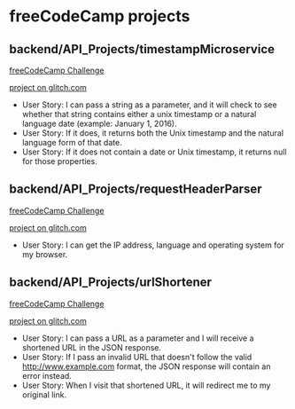 # freeCodeCamp projects

## backend/API_Projects/timestampMicroservice
[freeCodeCamp Challenge](https://www.freecodecamp.org/challenges/timestamp-microservice)

[project on glitch.com](https://hyper-bobcat.glitch.me/)
* User Story: I can pass a string as a parameter, and it will check to see whether that string contains either a unix timestamp or a natural language date (example: January 1, 2016).
* User Story: If it does, it returns both the Unix timestamp and the natural language form of that date.
* User Story: If it does not contain a date or Unix timestamp, it returns null for those properties.

## backend/API_Projects/requestHeaderParser
[freeCodeCamp Challenge](https://www.freecodecamp.org/challenges/request-header-parser-microservice)

[project on glitch.com](https://excited-wizard.glitch.me/)
* User Story: I can get the IP address, language and operating system for my browser.

## backend/API_Projects/urlShortener
[freeCodeCamp Challenge](https://www.freecodecamp.org/challenges/url-shortener-microservice)

[project on glitch.com](https://grateful-tune.glitch.me/)
* User Story:  I can pass a URL as a parameter and I will receive a shortened URL in the JSON response.
* User Story: If I pass an invalid URL that doesn't follow the valid http://www.example.com format, the JSON response will contain an error instead.
* User Story: When I visit that shortened URL, it will redirect me to my original link.
